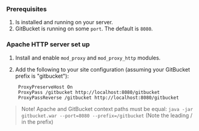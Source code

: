 ### Prerequisites
1. Is installed and running on your server.
2. GitBucket is running on some `port`. The default is `8080`.

### Apache HTTP server set up
1. Install and enable `mod_proxy` and `mod_proxy_http` modules.
2. Add the following to your site configuration (assuming your GitBucket prefix is "gitbucket"):
                
        ProxyPreserveHost On
        ProxyPass /gitbucket http://localhost:8080/gitbucket
        ProxyPassReverse /gitbucket http://localhost:8080/gitbucket

> Note! Apache and GitBucket context paths must be equal:
`java -jar gitbucket.war --port=8080 --prefix=/gitbucket`
(Note the leading / in the prefix)
